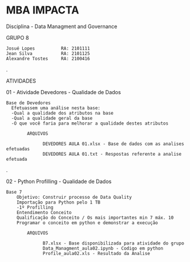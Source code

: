# MBA IMPACTA
Disciplina - Data Managment and Governance

GRUPO 8
    
    Josué Lopes          RA: 2101111
    Jean Silva           RA: 2101125
    Alexandre Tostes     RA: 2100416

.

  ATIVIDADES

  01 - Atividade Devedores - Qualidade de Dados

    Base de Devedores
      Efetuassem uma análise nesta base:
      -Qual a qualidade dos atributos na base
      -Qual a qualidade geral da base 
      -O que você faria para melhorar a qualidade destes atributos
  
            ARQUIVOS
        
                  DEVEDORES AULA 01.xlsx - Base de dados com as analises efetuadas
                  DEVEDORES AULA 01.txt - Respostas referente a analise efetuada
        
.

  02 - Python Profilling - Qualidade de Dados

    Base 7
        Objetivo: Construir processo de Data Quality 
        Importação para Python pelo 1 TB
        -1º Profilling 
        Entendimento Conceito
        Qualificação do Conceito / Os mais importantes min 7 máx. 10
        Programar o conceito em python e demonstrar a execução
          
            ARQUIVOS
        
                  B7.xlsx - Base disponibilizada para atividade do grupo
                  Data_Managment_aula02.ipynb - Codigo em python
                  Profile_aula02.xls - Resultado da Analise
                  
